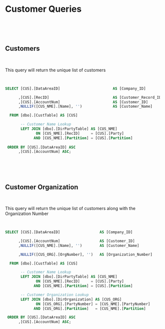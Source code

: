 # Customer Queries


<br />
<br />
<br />


<!--- Page Break --->
<div style="page-break-after: always"> 
<!--- Page Break --->
      
      
## Customers
      
<br />
      
This query will return the unique list of customers
   
<br />

``` SQL
SELECT [CUS].[DataAreaID]                        AS [Company_ID]

      ,[CUS].[RecID]                             AS [Customer_Record_ID]
      ,[CUS].[AccountNum]                        AS [Customer_ID]
      ,NULLIF([CUS_NME].[Name], '')              AS [Customer_Name]

  FROM [dbo].[CustTable] AS [CUS]

       -- Customer Name Lookup
       LEFT JOIN [dbo].[DirPartyTable] AS [CUS_NME]
              ON [CUS_NME].[RecID]     = [CUS].[Party]
             AND [CUS_NME].[Partition] = [CUS].[Partition]
      
 ORDER BY [CUS].[DataAreaID] ASC
      ,[CUS].[AccountNum] ASC;
```


<br />
<br />
<br />


<!--- Page Break --->
<div style="page-break-after: always"> 
<!--- Page Break --->


## Customer Organization
      
<br />
      
This query will return the unique list of customers along with the Organization Number
   
<br />

``` SQL
SELECT [CUS].[DataAreaID]                  AS [Company_ID]

      ,[CUS].[AccountNum]                  AS [Customer_ID]
      ,NULLIF([CUS_NME].[Name], '')        AS [Customer_Name]

      ,NULLIF([CUS_ORG].[OrgNumber], '')   AS [Organization_Number]

  FROM [dbo].[CustTable] AS [CUS]

       -- Customer Name Lookup
       LEFT JOIN [dbo].[DirPartyTable] AS [CUS_NME]
              ON [CUS_NME].[RecID]     = [CUS].[Party]
             AND [CUS_NME].[Partition] = [CUS].[Partition]

       -- Customer Organization Lookup
       LEFT JOIN [dbo].[DirOrganization] AS [CUS_ORG]
              ON [CUS_ORG].[PartyNumber] = [CUS_NME].[PartyNumber]
             AND [CUS_ORG].[Partition]   = [CUS_NME].[Partition]

 ORDER BY [CUS].[DataAreaID] ASC
      ,[CUS].[AccountNum] ASC;

```

<br />
<br />
<br />
